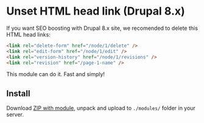 # Unset HTML head link (Drupal 8.x)

If you want SEO boosting with Drupal 8.x site, we recomended to delete this HTML head links:

```html
<link rel="delete-form" href="/node/1/delete" />
<link rel="edit-form" href="/node/1/edit" />
<link rel="version-history" href="/node/1/revisions" />
<link rel="revision" href="/page-1-name" />
```
This module can do it. Fast and simply!

## Install

Download [ZIP with module](https://github.com/enjoyiacm/unset_html_head_link/archive/master.zip), unpack and upload to ``./modules/`` folder in your server.
